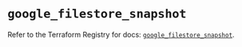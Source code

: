 # `google_filestore_snapshot`

Refer to the Terraform Registry for docs: [`google_filestore_snapshot`](https://registry.terraform.io/providers/hashicorp/google/4.85.0/docs/resources/filestore_snapshot).
